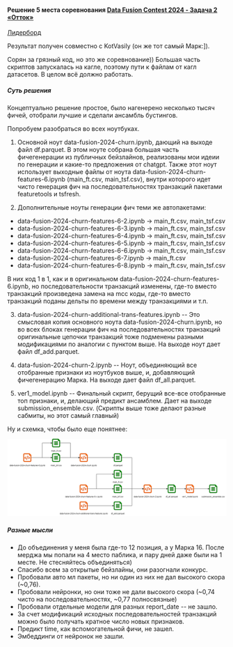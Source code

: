 #### Решение 5 места соревнования [Data Fusion Contest 2024 - Задача 2 «Отток»](https://ods.ai/competitions/data-fusion2024-churn)

[Лидерборд](https://ods.ai/competitions/data-fusion2024-churn/leaderboard/private)

Результат получен совместно с KotVasily (он же тот самый Марк:]).

Сорян за грязный код, но это же соревнование)) Большая часть скриптов запускалась на кагле, поэтому пути к файлам от кагл датасетов. В целом всё должно работать.

##### Суть решения

Концептуально решение простое, было нагенерено несколько тысяч фичей, отобрали лучшие и сделали ансамбль бустингов.

Попробуем разобраться во всех ноутбуках.

1. Основной ноут data-fusion-2024-churn.ipynb, дающий на выходе файл df.parquet. В этом ноуте собрана большая часть фичегенерации из публичных бейзлайнов, реализованы мои идеии по генерации и какие-то предложения от chatgpt. Также этот ноут использует выходные файлы от ноута data-fusion-2024-churn-features-6.ipynb (main_ft.csv, main_tsf.csv), внутри которого идет чисто генерация фич на последовательностях транзакций пакетами featuretools и tsfresh.

2. Дополнительные ноуты генерации фич теми же автопакетами:
- data-fusion-2024-churn-features-6-2.ipynb -> main_ft.csv, main_tsf.csv
- data-fusion-2024-churn-features-6-3.ipynb -> main_ft.csv, main_tsf.csv
- data-fusion-2024-churn-features-6-4.ipynb -> main_ft.csv, main_tsf.csv
- data-fusion-2024-churn-features-6-5.ipynb -> main_ft.csv, main_tsf.csv
- data-fusion-2024-churn-features-6-6.ipynb -> main_ft.csv, main_tsf.csv
- data-fusion-2024-churn-features-6-7.ipynb -> main_ft.csv
- data-fusion-2024-churn-features-6-8.ipynb -> main_ft.csv, main_tsf.csv
  
В них код 1 в 1, как и в оригинальном data-fusion-2024-churn-features-6.ipynb, но последовательности транзакций изменены, где-то вместо транзакций произведена замена на mcc коды, где-то вместо транзакций поданы дельты по времени между транзакциями и т.п.

3. data-fusion-2024-churn-additional-trans-features.ipynb -- Это смысловая копия основного ноута data-fusion-2024-churn.ipynb, но во всех блоках генерации фич на последовательностях транзакций оригинальные цепочки транзакций тоже подменены разными модификациями по аналогии с пунктом выше. На выходе ноут дает файл df_add.parquet.

4. data-fusion-2024-churn-2.ipynb -- Ноут, объединяющий все отобранные признаки из ноутбуков выше, и, добавляющий фичегенерацию Марка. На выходе дает файл df_all.parquet.

5. ver1_model.ipynb -- Финальный скрипт, берущий все-все отобранные топ признаки, и, делающий предикт ансамблем. Дает на выходе submission_ensemble.csv. (Скрипты выше тоже делают разные сабмиты, но этот самый главный)

Ну и схемка, чтобы было еще понятнее:

![Схема](data_fusion.png)

##### Разные мысли

* До объединения у меня была где-то 12 позиция, а у Марка 16. После мерджа мы попали на 4 место паблика, и пару дней даже были на 1 месте. Не стесняйтесь объединяться)
* Спасибо всем за открытые бейзлайны, они разогнали конкурс.
* Пробовали авто мл пакеты, но ни один из них не дал высокого скора (~0,76).
* Пробовали нейронки, но они тоже не дали высокого скора (~0,74 чисто на последовательностях, ~0,77 полносвязные)
* Пробовали отдельные модели для разных report_date -- не зашло.
* За счет модификаций исходных последовательностей транзакций можно было получать кратное число новых признаков.
* Предикт time, как вспомогательной фичи, не зашел.
* Эмбеддинги от нейронок не зашли.
